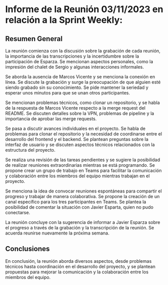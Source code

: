 # Informe de la Reunión 03/11/2023 en relación a la Sprint Weekly:

## Resumen General

La reunión comienza con la discusión sobre la grabación de cada reunión, la importancia de las transcripciones y la incertidumbre sobre la participación de Esparza. Se mencionan aspectos personales, como la impresión del chalet de Sergio y algunas interacciones informales.

Se aborda la ausencia de Marcos Vicente y se menciona la conexión en línea. Se discute la grabación y surge la preocupación de que alguien esté siendo grabado sin su conocimiento. Se pide mantener la seriedad y esperar unos minutos para que se unan otros participantes.

Se mencionan problemas técnicos, como clonar un repositorio, y se habla de la respuesta de Marcos Vicente respecto a la merge request del README. Se discuten detalles sobre la VPN, problemas de pipeline y la importancia de aprobar las merge requests.

Se pasa a discutir avances individuales en el proyecto. Se habla de problemas para clonar el repositorio y la necesidad de coordinarse entre el desarrollo del frontend y el backend. Se plantean preguntas sobre la interfaz de usuario y se discuten aspectos técnicos relacionados con la estructura del proyecto.

Se realiza una revisión de las tareas pendientes y se sugiere la posibilidad de realizar reuniones extraordinarias mientras se está programando. Se propone crear un grupo de trabajo en Teams para facilitar la comunicación y colaboración entre los miembros del equipo mientras trabajan en el proyecto.

Se menciona la idea de convocar reuniones espontáneas para compartir el progreso y trabajar de manera colaborativa. Se propone la creación de un canal específico para los tres participantes en Teams. Se plantea la posibilidad de comentar la situación con Javier Esparta, quien no pudo conectarse.

La reunión concluye con la sugerencia de informar a Javier Esparza sobre el progreso a través de la grabación y la transcripción de la reunión. Se acuerda reunirse nuevamente la próxima semana.

## Conclusiones

En conclusión, la reunión aborda diversos aspectos, desde problemas técnicos hasta coordinación en el desarrollo del proyecto, y se plantean propuestas para mejorar la comunicación y la colaboración entre los miembros del equipo.
